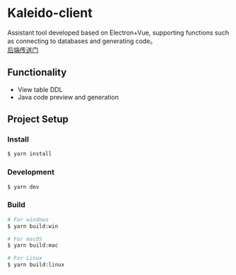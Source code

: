 <!-- @format -->

# Kaleido-client
Assistant tool developed based on Electron+Vue, supporting functions such as connecting to databases and generating code。  
[后端传送门](https://github.com/wp2code/kaleido)
## Functionality
- View table DDL
- Java code preview and generation

## Project Setup

### Install

```bash
$ yarn install
```

### Development

```bash
$ yarn dev
```

### Build

```bash
# For windows
$ yarn build:win

# For macOS
$ yarn build:mac

# For Linux
$ yarn build:linux
```
